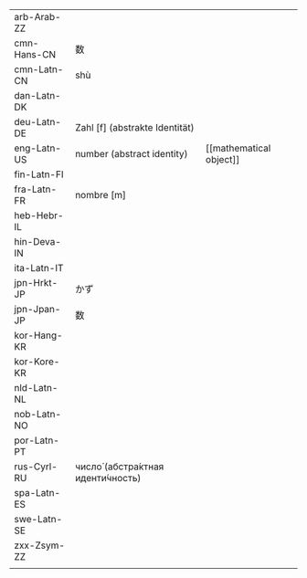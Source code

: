 | | | |
|-|-|-|
| arb-Arab-ZZ |  |  |
| cmn-Hans-CN | 数 |  |
| cmn-Latn-CN | shù |  |
| dan-Latn-DK |  |  |
| deu-Latn-DE | Zahl [f] (abstrakte Identität) |  |
| eng-Latn-US | number (abstract identity) | [[mathematical object]] |
| fin-Latn-FI |  |  |
| fra-Latn-FR | nombre [m] |  |
| heb-Hebr-IL |  |  |
| hin-Deva-IN |  |  |
| ita-Latn-IT |  |  |
| jpn-Hrkt-JP | かず |  |
| jpn-Jpan-JP | 数 |  |
| kor-Hang-KR |  |  |
| kor-Kore-KR |  |  |
| nld-Latn-NL |  |  |
| nob-Latn-NO |  |  |
| por-Latn-PT |  |  |
| rus-Cyrl-RU | число́ (абстра́ктная иденти́чность) |  |
| spa-Latn-ES |  |  |
| swe-Latn-SE |  |  |
| zxx-Zsym-ZZ |  |  |
|  |  |  |
